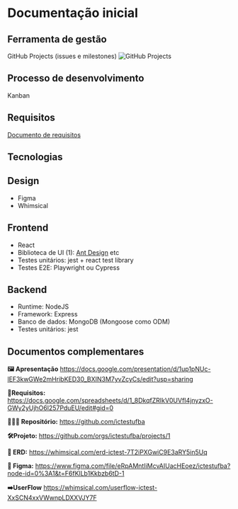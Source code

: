 # Documentação inicial

## Ferramenta de gestão
GitHub Projects (issues e milestones)
![GitHub Projects](https://user-images.githubusercontent.com/15656022/228065824-c3fe179f-7345-41d4-bb5b-040fd859ceb0.png)

## Processo de desenvolvimento
Kanban

## Requisitos
[Documento de requisitos](https://docs.google.com/spreadsheets/d/1_8DkqfZRIkV0UVfI4jnyzxO-GWy2yUjhO6l257PduEU/edit#gid=0)

## Tecnologias

## Design
- Figma
- Whimsical

## Frontend
- React
- Biblioteca de UI (1): [Ant Design](https://ant.design/components/overview/) etc
- Testes unitários: jest + react test library
- Testes E2E: Playwright ou Cypress

## Backend
- Runtime: NodeJS
- Framework: Express
- Banco de dados: MongoDB (Mongoose como ODM)
- Testes unitários: jest

## Documentos complementares

**🖼️ Apresentação**
https://docs.google.com/presentation/d/1up1pNUc-lEF3kwGWe2mHribKED30_BXIN3M7yvZcyCs/edit?usp=sharing

**📝Requisitos:**
https://docs.google.com/spreadsheets/d/1_8DkqfZRIkV0UVfI4jnyzxO-GWy2yUjhO6l257PduEU/edit#gid=0

**👩🏽‍💻 Repositório:**
https://github.com/ictestufba

**🛠️Projeto:**
https://github.com/orgs/ictestufba/projects/1

**🔀 ERD:**
https://whimsical.com/erd-ictest-7T2iPXGwiC9E3aRY5in5Uq

**🎨 Figma:**
https://www.figma.com/file/eRpAMntIiMcvAIUacHEoez/ictestufba?node-id=0%3A1&t=F6fKlLb1Kkbzb6tD-1

**➡️UserFlow**
https://whimsical.com/userflow-ictest-XxSCN4xxVWwnpLDXXVJY7F
